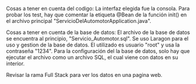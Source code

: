 Cosas a tener en cuenta del codigo:
  La interfaz elegida fue la consola.
  Para probar los test, hay que comentar la etiqueta @Bean de la función init() en el archivo principal "ServicioDelAutomotorApplication.java".

Cosas a tener en cuenta de la base de datos:
  El archivo de la base de datos se encuentra al principio, "Servicio_Automotor.sql".
  Se uso Laragon para el uso y gestion de la base de datos.
  El utilizado es usuario "root" y usa la contraseña "1234".
  Para la configuración del la base de datos, solo hay que ejecutar el archivo como un archivo SQL, el cual viene con datos en su interior.

Revisar la rama Full Stack para ver los datos en una pagina web.
